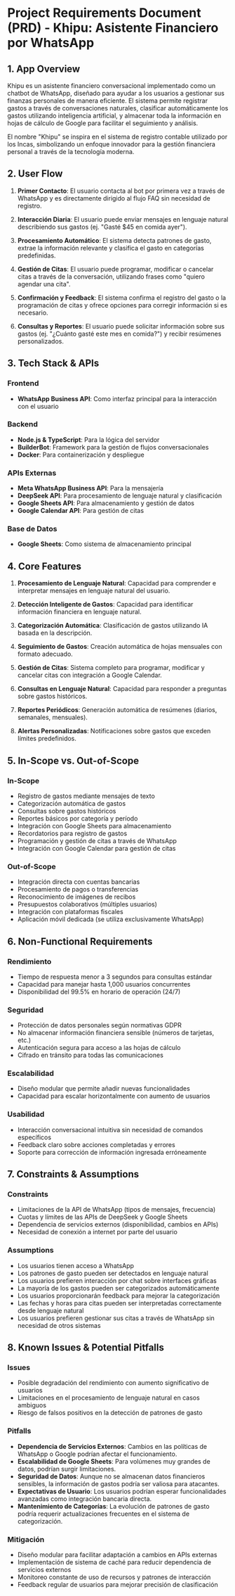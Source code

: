 # Project Requirements Document (PRD) - Khipu: Asistente Financiero por WhatsApp

## 1. App Overview

Khipu es un asistente financiero conversacional implementado como un chatbot de WhatsApp, diseñado para ayudar a los usuarios a gestionar sus finanzas personales de manera eficiente. El sistema permite registrar gastos a través de conversaciones naturales, clasificar automáticamente los gastos utilizando inteligencia artificial, y almacenar toda la información en hojas de cálculo de Google para facilitar el seguimiento y análisis.

El nombre "Khipu" se inspira en el sistema de registro contable utilizado por los Incas, simbolizando un enfoque innovador para la gestión financiera personal a través de la tecnología moderna.

## 2. User Flow

1. **Primer Contacto**: El usuario contacta al bot por primera vez a través de WhatsApp y es directamente dirigido al flujo FAQ sin necesidad de registro.

2. **Interacción Diaria**: El usuario puede enviar mensajes en lenguaje natural describiendo sus gastos (ej. "Gasté $45 en comida ayer").

3. **Procesamiento Automático**: El sistema detecta patrones de gasto, extrae la información relevante y clasifica el gasto en categorías predefinidas.

4. **Gestión de Citas**: El usuario puede programar, modificar o cancelar citas a través de la conversación, utilizando frases como "quiero agendar una cita".

5. **Confirmación y Feedback**: El sistema confirma el registro del gasto o la programación de citas y ofrece opciones para corregir información si es necesario.

6. **Consultas y Reportes**: El usuario puede solicitar información sobre sus gastos (ej. "¿Cuánto gasté este mes en comida?") y recibir resúmenes personalizados.

## 3. Tech Stack & APIs

### Frontend
- **WhatsApp Business API**: Como interfaz principal para la interacción con el usuario

### Backend
- **Node.js & TypeScript**: Para la lógica del servidor
- **BuilderBot**: Framework para la gestión de flujos conversacionales
- **Docker**: Para containerización y despliegue

### APIs Externas
- **Meta WhatsApp Business API**: Para la mensajería
- **DeepSeek API**: Para procesamiento de lenguaje natural y clasificación
- **Google Sheets API**: Para almacenamiento y gestión de datos
- **Google Calendar API**: Para gestión de citas

### Base de Datos
- **Google Sheets**: Como sistema de almacenamiento principal

## 4. Core Features

1. **Procesamiento de Lenguaje Natural**: Capacidad para comprender e interpretar mensajes en lenguaje natural del usuario.

2. **Detección Inteligente de Gastos**: Capacidad para identificar información financiera en lenguaje natural.

3. **Categorización Automática**: Clasificación de gastos utilizando IA basada en la descripción.

4. **Seguimiento de Gastos**: Creación automática de hojas mensuales con formato adecuado.

5. **Gestión de Citas**: Sistema completo para programar, modificar y cancelar citas con integración a Google Calendar.

6. **Consultas en Lenguaje Natural**: Capacidad para responder a preguntas sobre gastos históricos.

7. **Reportes Periódicos**: Generación automática de resúmenes (diarios, semanales, mensuales).

8. **Alertas Personalizadas**: Notificaciones sobre gastos que exceden límites predefinidos.

## 5. In-Scope vs. Out-of-Scope

### In-Scope
- Registro de gastos mediante mensajes de texto
- Categorización automática de gastos
- Consultas sobre gastos históricos
- Reportes básicos por categoría y período
- Integración con Google Sheets para almacenamiento
- Recordatorios para registro de gastos
- Programación y gestión de citas a través de WhatsApp
- Integración con Google Calendar para gestión de citas

### Out-of-Scope
- Integración directa con cuentas bancarias
- Procesamiento de pagos o transferencias
- Reconocimiento de imágenes de recibos
- Presupuestos colaborativos (múltiples usuarios)
- Integración con plataformas fiscales
- Aplicación móvil dedicada (se utiliza exclusivamente WhatsApp)

## 6. Non-Functional Requirements

### Rendimiento
- Tiempo de respuesta menor a 3 segundos para consultas estándar
- Capacidad para manejar hasta 1,000 usuarios concurrentes
- Disponibilidad del 99.5% en horario de operación (24/7)

### Seguridad
- Protección de datos personales según normativas GDPR
- No almacenar información financiera sensible (números de tarjetas, etc.)
- Autenticación segura para acceso a las hojas de cálculo
- Cifrado en tránsito para todas las comunicaciones

### Escalabilidad
- Diseño modular que permite añadir nuevas funcionalidades
- Capacidad para escalar horizontalmente con aumento de usuarios

### Usabilidad
- Interacción conversacional intuitiva sin necesidad de comandos específicos
- Feedback claro sobre acciones completadas y errores
- Soporte para corrección de información ingresada erróneamente

## 7. Constraints & Assumptions

### Constraints
- Limitaciones de la API de WhatsApp (tipos de mensajes, frecuencia)
- Cuotas y límites de las APIs de DeepSeek y Google Sheets
- Dependencia de servicios externos (disponibilidad, cambios en APIs)
- Necesidad de conexión a internet por parte del usuario

### Assumptions
- Los usuarios tienen acceso a WhatsApp
- Los patrones de gasto pueden ser detectados en lenguaje natural
- Los usuarios prefieren interacción por chat sobre interfaces gráficas
- La mayoría de los gastos pueden ser categorizados automáticamente
- Los usuarios proporcionarán feedback para mejorar la categorización
- Las fechas y horas para citas pueden ser interpretadas correctamente desde lenguaje natural
- Los usuarios prefieren gestionar sus citas a través de WhatsApp sin necesidad de otros sistemas

## 8. Known Issues & Potential Pitfalls

### Issues
- Posible degradación del rendimiento con aumento significativo de usuarios
- Limitaciones en el procesamiento de lenguaje natural en casos ambiguos
- Riesgo de falsos positivos en la detección de patrones de gasto

### Pitfalls
- **Dependencia de Servicios Externos**: Cambios en las políticas de WhatsApp o Google podrían afectar el funcionamiento.
- **Escalabilidad de Google Sheets**: Para volúmenes muy grandes de datos, podrían surgir limitaciones.
- **Seguridad de Datos**: Aunque no se almacenan datos financieros sensibles, la información de gastos podría ser valiosa para atacantes.
- **Expectativas de Usuario**: Los usuarios podrían esperar funcionalidades avanzadas como integración bancaria directa.
- **Mantenimiento de Categorías**: La evolución de patrones de gasto podría requerir actualizaciones frecuentes en el sistema de categorización.

### Mitigación
- Diseño modular para facilitar adaptación a cambios en APIs externas
- Implementación de sistema de caché para reducir dependencia de servicios externos
- Monitoreo constante de uso de recursos y patrones de interacción
- Feedback regular de usuarios para mejorar precisión de clasificación
